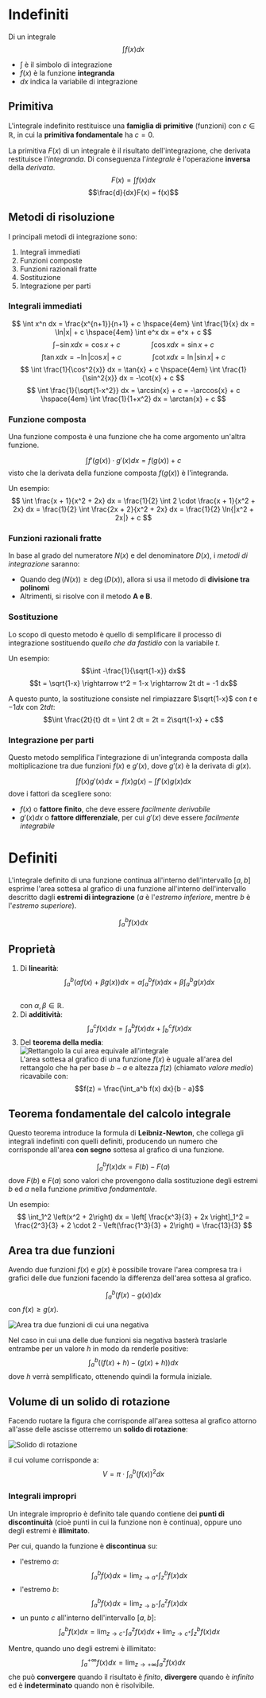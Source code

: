 # Indefiniti

Di un integrale
$$\int f(x) dx$$

- $\int$ è il simbolo di integrazione
- $f(x)$ è la funzione **integranda**
- $dx$ indica la variabile di integrazione

## Primitiva

L'integrale indefinito restituisce una **famiglia di primitive** (funzioni) con $c \in \mathbb{R}$, in cui la **primitiva fondamentale** ha $c = 0$.

La primitiva $F(x)$ di un integrale è il risultato dell'integrazione, che derivata restituisce l'_integranda_.
Di conseguenza l'_integrale_ è l'operazione **inversa** della _derivata_.
$$F(x) = \int f(x) dx$$
$$\frac{d}{dx}F(x) = f(x)$$

## Metodi di risoluzione

I principali metodi di integrazione sono:

1. Integrali immediati
2. Funzioni composte
3. Funzioni razionali fratte
4. Sostituzione
5. Integrazione per parti

### Integrali immediati

$$
\int x^n dx = \frac{x^{n+1}}{n+1} + c
\hspace{4em}
\int \frac{1}{x} dx = \ln|x| + c
\hspace{4em}
\int e^x dx = e^x + c
$$
$$
\int -\sin{x} dx = \cos{x} + c
\hspace{4em}
\int \cos{x} dx = \sin{x} + c
$$
$$
\int \tan{x} dx = -\ln|\cos{x}| + c
\hspace{4em}
\int \cot{x} dx = \ln|\sin{x}| + c
$$
$$
\int \frac{1}{\cos^2{x}} dx = \tan{x} + c
\hspace{4em}
\int \frac{1}{\sin^2{x}} dx = -\cot{x} + c
$$
$$
\int \frac{1}{\sqrt{1-x^2}} dx = \arcsin{x} + c = -\arccos{x} + c
\hspace{4em}
\int \frac{1}{1+x^2} dx = \arctan{x} + c
$$

### Funzione composta

Una funzione composta è una funzione che ha come argomento un'altra funzione.

$$\int f'(g(x)) \cdot g'(x) dx = f(g(x)) + c$$
visto che la derivata della funzione composta $f(g(x))$ è l'integranda.

Un esempio:
$$
\int \frac{x + 1}{x^2 + 2x} dx =
\frac{1}{2} \int 2 \cdot \frac{x + 1}{x^2 + 2x} dx =
\frac{1}{2} \int \frac{2x + 2}{x^2 + 2x} dx =
\frac{1}{2} \ln{|x^2 + 2x|} + c
$$

### Funzioni razionali fratte

In base al grado del numeratore $N(x)$ e del denominatore $D(x)$, i _metodi di integrazione_ saranno:

- Quando $\deg(N(x)) \geq \deg(D(x))$, allora si usa il metodo di **divisione tra polinomi**
- Altrimenti, si risolve con il metodo **A e B**.

### Sostituzione

Lo scopo di questo metodo è quello di semplificare il processo di integrazione sostituendo _quello che da fastidio_ con la variabile $t$.

Un esempio:
$$\int -\frac{1}{\sqrt{1-x}} dx$$
$$t = \sqrt{1-x} \rightarrow t^2 = 1-x \rightarrow 2t dt = -1 dx$$

A questo punto, la sostituzione consiste nel rimpiazzare $\sqrt{1-x}$ con $t$ e $-1 dx$ con $2t dt$:
$$\int \frac{2t}{t} dt = \int 2 dt = 2t = 2\sqrt{1-x} + c$$

### Integrazione per parti

Questo metodo semplifica l'integrazione di un'integranda composta dalla moltiplicazione tra due funzioni $f(x)$ e $g'(x)$, dove $g'(x)$ è la derivata di $g(x)$.

$$\int f(x)g'(x) dx = f(x)g(x) - \int f'(x)g(x) dx$$
dove i fattori da scegliere sono:

- $f(x)$ o **fattore finito**, che deve essere _facilmente derivabile_
- $g'(x) dx$ o **fattore differenziale**, per cui $g'(x)$ deve essere _facilmente integrabile_

# Definiti

L'integrale definito di una funzione continua all'interno dell'intervallo $\left[a, b\right]$ esprime l'area sottesa al grafico di una funzione all'interno dell'intervallo descritto dagli **estremi di integrazione** ($a$ è l'_estremo inferiore_, mentre $b$ è l'_estremo superiore_).

$$\int_a^b f(x) dx$$

## Proprietà

1. Di **linearità**: \
$$\int_a^b \left(\alpha f(x) + \beta g(x)\right) dx = \alpha \int_a^b f(x) dx + \beta \int_a^b g(x) dx$$ \
con $\alpha, \beta \in \mathbb{R}$.
2. Di **additività**: \
$$\int_a^c f(x) dx = \int_a^b f(x) dx + \int_b^c f(x) dx$$
3. Del **teorema della media**: \
![Rettangolo la cui area equivale all'integrale](https://i.ibb.co/gytW11R/image.png) \
L'area sottesa al grafico di una funzione $f(x)$ è uguale all'area del rettangolo che ha per base $b-a$ e altezza $f(z)$ (chiamato _valore medio_) ricavabile con: \
$$f(z) = \frac{\int_a^b f(x) dx}{b - a}$$

## Teorema fondamentale del calcolo integrale

Questo teorema introduce la formula di **Leibniz-Newton**, che collega gli integrali indefiniti con quelli definiti, producendo un numero che corrisponde all'area **con segno** sottesa al grafico di una funzione.

$$\int_a^b f(x) dx = F(b) - F(a)$$
dove $F(b)$ e $F(a)$ sono valori che provengono dalla sostituzione degli estremi $b$ ed $a$ nella funzione _primitiva fondamentale_.

Un esempio:
$$
\int_1^2 \left(x^2 + 2\right) dx =
\left[ \frac{x^3}{3} + 2x \right]_1^2 =
\frac{2^3}{3} + 2 \cdot 2 - \left(\frac{1^3}{3} + 2\right) =
\frac{13}{3}
$$

## Area tra due funzioni

Avendo due funzioni $f(x)$ e $g(x)$ è possibile trovare l'area compresa tra i grafici delle due funzioni facendo la differenza dell'area sottesa al grafico.

$$\int_{a}^b \left(f(x) - g(x)\right) dx$$
con $f(x) \geq g(x)$.

![Area tra due funzioni di cui una negativa](https://i.ibb.co/rQpkVrV/image.png)

Nel caso in cui una delle due funzioni sia negativa basterà traslarle entrambe per un valore $h$ in modo da renderle positive:
$$\int_a^b \left( \left(f(x) + h\right) - \left(g(x) + h\right) \right) dx$$
dove $h$ verrà semplificato, ottenendo quindi la formula iniziale.

## Volume di un solido di rotazione

Facendo ruotare la figura che corrisponde all'area sottesa al grafico attorno all'asse delle ascisse otterremo un **solido di rotazione**:

![Solido di rotazione](https://i.ibb.co/SKXGq9b/image.png)

il cui volume corrisponde a:
$$V = \pi \cdot \int_a^b \left(f(x)\right)^2 dx$$

### Integrali impropri

Un integrale improprio è definito tale quando contiene dei **punti di discontinuità** (cioè punti in cui la funzione non è continua), oppure uno degli estremi è **illimitato**.

Per cui, quando la funzione è **discontinua** su:

- l'estremo $a$: \
$$\int_a^b f(x) dx = \lim_{z \to a^+}\int_z^b f(x) dx$$
- l'estremo $b$: \
$$\int_a^b f(x) dx = \lim_{z \to b^-}\int_a^z f(x) dx$$
- un punto $c$ all'interno dell'intervallo $\left[a, b\right]$: \
$$\int_a^b f(x) dx = \lim_{z \to c^-}\int_a^z f(x) dx + \lim_{z \to c^+}\int_z^b f(x) dx$$

Mentre, quando uno degli estremi è illimitato:
$$\int_a^{+\infty} f(x) dx = \lim_{z \to +\infty} \int_a^z f(x) dx$$
che può **convergere** quando il risultato è _finito_, **divergere** quando è _infinito_ ed è **indeterminato** quando non è risolvibile.
